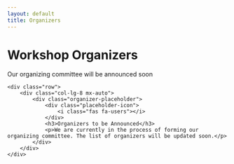 ```yaml
---
layout: default
title: Organizers
---
```


<div class="container">
    <div class="row">
        <div class="col-12">
            <h1 class="text-center mb-5">Workshop Organizers</h1>
            <p class="text-center lead mb-5">Our organizing committee will be announced soon</p>
        </div>
    </div>

    <div class="row">
        <div class="col-lg-8 mx-auto">
            <div class="organizer-placeholder">
                <div class="placeholder-icon">
                    <i class="fas fa-users"></i>
                </div>
                <h3>Organizers to be Announced</h3>
                <p>We are currently in the process of forming our organizing committee. The list of organizers will be updated soon.</p>
            </div>
        </div>
    </div>
</div>

<style>
.organizer-placeholder {
    background: white;
    border-radius: 15px;
    padding: 3rem;
    text-align: center;
    box-shadow: 0 5px 15px rgba(0,0,0,0.1);
}

.placeholder-icon {
    font-size: 4rem;
    color: var(--secondary-color);
    margin-bottom: 1.5rem;
}

.organizer-placeholder h3 {
    color: var(--primary-color);
    margin-bottom: 1rem;
}

.organizer-placeholder p {
    color: #666;
    font-size: 1.1rem;
    line-height: 1.6;
}
</style> 